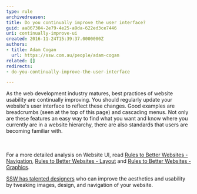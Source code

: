 ```yaml
---
type: rule
archivedreason: 
title: Do you continually improve the user interface?
guid: aa867304-2e79-4e25-a9da-622ed3ce7446
uri: continually-improve-ui
created: 2016-11-24T15:39:37.0000000Z
authors:
- title: Adam Cogan
  url: https://ssw.com.au/people/adam-cogan
related: []
redirects:
- do-you-continually-improve-the-user-interface

---
```



As the web development industry matures, best practices of website usability are continually improving. You should regularly update your website's user interface to reflect these changes. Good examples are breadcrumbs (seen at the top of this page) and cascading menus. Not only are these features an easy way to find what you want and know where you currently are in a website hierarchy, there are also standards that users are becoming familiar with.​<br>
<br><excerpt class='endintro'></excerpt><br>
<p class="ssw15-rteElement-P">For a more detailed analysis on Website UI, read&#160;<a href=/rules-to-better-websites-navigation>Rules to Better Websites - Navigation</a>,&#160;<a href=/rules-to-better-websites-layout-and-formatting>Rules to Better Websites - Layout</a>&#160;and&#160;<a href=/rules-to-better-websites-graphics>Rules to Better Websites - Graphics</a>.<br></p><div><div><p class="ssw15-rteElement-P"><a href="https&#58;//www.ssw.com.au/ssw/Consulting/WebsiteDesignAndUserExperience.aspx" target="_blank">SSW has talented designers​</a> who can improve the aesthetics and usability by tweaking images, design, and navigation of your website. <br></p></div></div>



